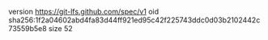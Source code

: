 version https://git-lfs.github.com/spec/v1
oid sha256:1f2a04602abd4fa83d44ff921ed95c42f225743ddc0d03b2102442c73559b5e8
size 52
